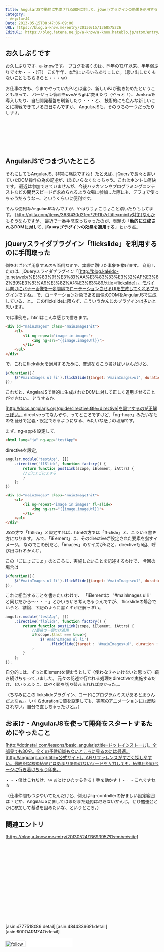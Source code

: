```yaml
---
Title: AngularJSで動的に生成されるDOMに対して、jQueryプラグインの効果を適用する
Category:
- AngularJS
Date: 2013-05-15T08:47:06+09:00
URL: https://blog.a-know.me/entry/20130515/1368575226
EditURL: https://blog.hatena.ne.jp/a-know/a-know.hateblo.jp/atom/entry/12921228815727979264
---
```


## お久しぶりです
お久しぶりです、a-knowです。
ブログを書くのは、昨年の12/11以来、半年弱ぶりですか・・・（汗）
この半年、本当にいろいろありました。（思い出したくもないこともちらほらと・・・ｗ）


お仕事の方も、今までやっていたPJとは違う、新しいPJが動き始めたということもあって、
バージョン管理をsvnからgitに変えたり（やっと！）、Jenkinsを導入したり、自社開発基盤を刷新したり・・・と、
技術的にも色んな新しいことに挑戦できている毎日なんですが、
AngularJSも、そのうちの一つだったりします。



<!-- more -->



<script async src="//pagead2.googlesyndication.com/pagead/js/adsbygoogle.js"></script>
<!-- article-top -->
<ins class="adsbygoogle"
     style="display:inline-block;width:728px;height:90px"
     data-ad-client="ca-pub-3463034538369189"
     data-ad-slot="8367620130"></ins>
<script>
(adsbygoogle = window.adsbygoogle || []).push({});
</script>


## AngularJSでつまづいたところ
それにしてもAngularJS、非常に痛快ですね！
たとえば、jQueryで長々と書いていたDOM操作の為の記述が、ほぼいらなくなっちゃう。これはホントに痛快です。
最近は参加できていませんが、今後ハッカソンやプログラミングコンテストなどの開発スピードが求められるような場に参加した際にも、デフォで使っちゃうだろうなー、というくらいに便利です。


そんな便利なAngularJSなんですが、やはりちょこちょこと躓いたりもしてます。
[http://qiita.com/items/363f430d21ec729f1b7d:title=minify対策]なんかもそうなんですが、
最近で一番手間取っちゃったのが、表題の「<span class="deco" style="font-weight:bold;">動的に生成されるDOMに対して、jQueryプラグインの効果を適用する</span>」という点。


## jQueryスライダプラグイン「flickslide」を利用するのに手間取った
例をわざわざ用意するのも面倒なので、実際に躓いた事象を挙げます。
利用したのは、jQueryスライダプラグイン「[http://blog.kaleido-jp.net/web/%E3%83%95%E3%83%AA%E3%83%83%E3%82%AF%E3%82%B9%E3%83%A9%E3%82%A4%E3%83%89/:title=flickslide]」。モバイル向けにバナー画像を一定間隔でローテーションさせるUIを生成してくれるプラグインですね。
で、ローテーション対象である画像のDOMをAngularJSで生成している、と。
このflickslideに限らず、こういうかんじのプラグインは多いと思います。


では事例を。htmlはこんな感じで書きます。
```html
<div id="mainImages" class="mainImageInit">
    <ul>
        <li ng-repeat="image in images">
            <img ng-src="{{image.imageUrl}}">
        </li>
    </ul>
</div>
```


で、これにflickslideを適用するために、普通ならこう書けばいいんだけど、
```javascript
$(function(){
    $('#mainImages ul li').flickSlide({target:'#mainImages>ul', duration:5000});
});
```


これだと、AngularJSで動的に生成されたDOMに対して正しく適用させることができない。
どうするか。


[http://docs.angularjs.org/guide/directive:title=directive]を設定するのが正解っぽい。
directiveってなんぞや、ってところですけど、「ng-hoge」みたいなものを自分で定義・設定できるようになる、みたいな感じの理解です。


まず、ng-appを設定して、

```html
<html lang="ja" ng-app="testApp">
```


directiveを設定。
```javascript
angular.module('testApp', [])
    .directive('flSlide', function factory() {
        return function postLink(scope, iElement, iAttrs) {
        //ごにょごにょする
        }
    };
})
```


```html
<div id="mainImages" class="mainImageInit">
    <ul>
        <li ng-repeat="image in images" fl-slide>
            <img ng-src="{{image.imageUrl}}">
        </li>
    </ul>
</div>
```


JSの方で「flSlide」と設定すれば、htmlの方では「fl-slide」と、こういう書き方になります。
んで、「iElement」は、そのdirectiveが設定された要素を指すイメージ。
なのでこの例だと、「images」のサイズが5だと、directiveも5回、呼び出されるかんじ。


この「ごにょごにょ」のところに、実施したいことを記述するわけで、
今回の場合は


```javascript
$(function(){
    $('#mainImages ul li').flickSlide({target:'#mainImages>ul', duration:5000});
});
```


これに相当することを書きたいわけで、
「iElementは　'#mainImages ul li'　と同じだから〜・・・」とかいろいろ考えちゃうんですが、
flickslideの場合でいうと、結論、下記のように書くのが正解っぽい。


```javascript
angular.module('testApp', [])
    .directive('flSlide', function factory() {
        return function postLink(scope, iElement, iAttrs) {
            //最後の一回だけ適用
            if(scope.$last === true){
                $('#mainImages ul li')
                    .flickSlide({target : '#mainImages>ul', duration : 5000});
            }
        }
    };
});
```


自分的には、ずっとiElementを使おうとして（使わなきゃいけないと思って）躓き続けちゃっていました。
元々の記述で行われる処理をdirectiveで実施するだけ、というふうに、はやく頭を切り替えられれば良かった。。


（ちなみにこのflickslideプラグイン、コードにプログラムミスがあると思うんだよなぁ。。いくらdurationに値を設定しても、実際のアニメーションには反映されない。自分で直しちゃったけど。。）


## おまけ・AngularJSを使って開発をスタートするためにやったこと
[http://dotinstall.com/lessons/basic_angularjs:title=ドットインストール]。全部見ても30分。全くの予備知識もないところに見るのには最適。
[http://angularjs.org/:title=公式サイト]。APIリファレンスがすごく探しやすい。最終的な検索結果とはあまり関係のないワードを入力しても、結構目的のページに行き着けちゃう印象。


・・・僕はこれだけ。ｗ
あとはひたすら作る！手を動かす！・・・これですね☆


（仕事仲間もつぶやいてたんだけど、例えばng-controllerの好ましい設定範囲は？とか、AngularJSに関してはまだまだ疑問は尽きないかんじ。ぜひ勉強会とかに参加して基礎を固めたいな、というところ。）


## 関連エントリ
[https://blog.a-know.me/entry/20130524/1369395781:embed:cite]




<script async src="//pagead2.googlesyndication.com/pagead/js/adsbygoogle.js"></script>
<!-- article-bottom2 -->
<ins class="adsbygoogle"
     style="display:inline-block;width:300px;height:250px"
     data-ad-client="ca-pub-3463034538369189"
     data-ad-slot="5274552934"></ins>
<script>
(adsbygoogle = window.adsbygoogle || []).push({});
</script>


[asin:4777518086:detail]
[asin:4844336681:detail]
[asin:B00O4RMZ4O:detail]

<div>
<a href='http://cloud.feedly.com/#subscription%2Ffeed%2Fhttp%3A%2F%2Fblog.a-know.me%2Ffeed'  target='blank'><img id='feedlyFollow' src='//s3.feedly.com/img/follows/feedly-follow-rectangle-volume-small_2x.png' alt='follow us in feedly' width='65' height='20'></a>

<iframe src="//blog.hatena.ne.jp/a-know/a-know.hateblo.jp/subscribe/iframe" allowtransparency="true" frameborder="0" scrolling="no" width="150" height="28"></iframe>
</div>


<script src="https://moshi-moshi.moshimo.works/moshimoshi/a_know_blog/20130515-1368575226?title=AngularJS%E3%81%A7%E5%8B%95%E7%9A%84%E3%81%AB%E7%94%9F%E6%88%90%E3%81%95%E3%82%8C%E3%82%8BDOM%E3%81%AB%E5%AF%BE%E3%81%97%E3%81%A6%E3%80%81jQuery%E3%83%97%E3%83%A9%E3%82%B0%E3%82%A4%E3%83%B3%E3%81%AE%E5%8A%B9%E6%9E%9C%E3%82%92%E9%81%A9%E7%94%A8%E3%81%99%E3%82%8B"></script>
